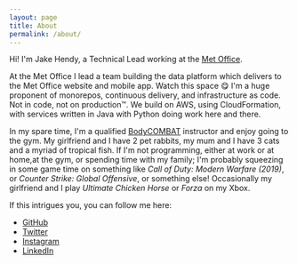 ```yaml
---
layout: page
title: About
permalink: /about/
---
```


Hi! I'm Jake Hendy, a Technical Lead working at the [Met Office](https://www.metoffice.gov.uk).

At the Met Office I lead a team building the data platform which delivers to the Met Office website and mobile app. Watch this space 😋
I'm a huge proponent of monorepos, continuous delivery, and infrastructure as code. Not in code, not on production™. 
We build on AWS, using CloudFormation, with services written in Java with Python doing work here and there.

In my spare time, I'm a qualified [BodyCOMBAT](https://www.lesmills.com/uk/workouts/group-fitness/bodycombat/) instructor and enjoy going to the gym. My girlfriend and I have 2 pet rabbits, my mum and I have 3 cats and a myriad of tropical fish. If I'm not programming, either at work or at home,at the gym, or spending time with my family; I'm probably squeezing in some game time on something like _Call of Duty: Modern Warfare (2019)_, or _Counter Strike: Global Offensive_, or something else! Occasionally my girlfriend and I play _Ultimate Chicken Horse_ or _Forza_ on my Xbox.

If this intrigues you, you can follow me here:

* [GitHub](https://github.com/jakehendy)
* [Twitter](https://twitter.com/jakehendy)
* [Instagram](https://instagram.com/jakehendy)
* [LinkedIn](https://www.linkedin.com/in/jake-hendy)
